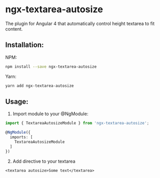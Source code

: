 # ngx-textarea-autosize
The plugin for Angular 4 that automatically control height textarea to fit content.

## Installation:

NPM:
```bash
npm install --save ngx-textarea-autosize
```
Yarn:
```bash
yarn add ngx-textarea-autosize
```

## Usage:
1. Import module to your @NgModule:

```typescript
import { TextareaAutosizeModule } from 'ngx-textarea-autosize';

@NgModule({
  imports: [
    TextareaAutosizeModule
  ]
})
```
2. Add directive to your textarea

```
<textarea autosize>Some text</textarea>
```
